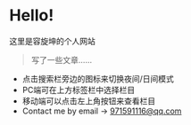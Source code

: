 # Hello!

这里是容旋坤的个人网站

> 写了一些文章......

* 点击搜索栏旁边的图标来切换夜间/日间模式
* PC端可在上方标签栏中选择栏目
* 移动端可以点击左上角按钮来查看栏目
* Contact me by email -> 971591116@qq.com